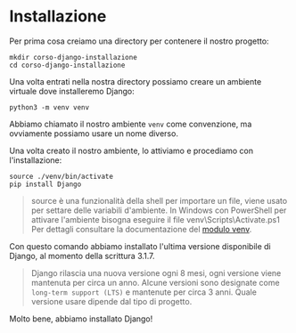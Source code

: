 # Installazione

Per prima cosa creiamo una directory per contenere il nostro progetto:

```shell
mkdir corso-django-installazione
cd corso-django-installazione
```

Una volta entrati nella nostra directory possiamo creare un ambiente virtuale dove installeremo
Django:

```shell
python3 -m venv venv
```

Abbiamo chiamato il nostro ambiente `venv` come convenzione, ma ovviamente possiamo usare un nome
diverso.

Una volta creato il nostro ambiente, lo attiviamo e procediamo con l'installazione:

```shell
source ./venv/bin/activate
pip install Django
```

> source è una funzionalità della shell per importare un file, viene usato per settare delle variabili
> d'ambiente.
> In Windows con PowerShell per attivare l'ambiente bisogna eseguire il file venv\Scripts\Activate.ps1
> Per dettagli consultare la documentazione del
> [modulo venv](https://docs.python.org/3/library/venv.html).

Con questo comando abbiamo installato l'ultima versione disponibile di Django, al momento della
scrittura 3.1.7.

> Django rilascia una nuova versione ogni 8 mesi, ogni versione viene mantenuta per circa un anno.
> Alcune versioni sono designate come `long-term support (LTS)` e mantenute per circa 3 anni.
> Quale versione usare dipende dal tipo di progetto.

Molto bene, abbiamo installato Django!
